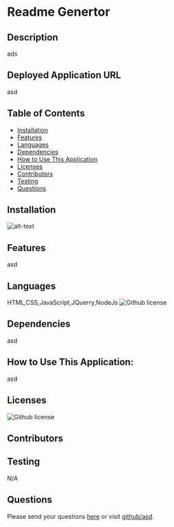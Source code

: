 # Readme Genertor 
## Description
ads
## Deployed Application URL
asd
## Table of Contents
* [Installation](#installation)
* [Features](#features)
* [Languages](#languages)
* [Dependencies](#dependencies)
* [How to Use This Application](#how-to-use-this-application)
* [Licenses](#Licenses)
* [Contributors](#contributors)
* [Testing](#testing)
* [Questions](#questions)
## Installation

![alt-text](asd)
## Features
asd
## Languages
HTML,CSS,JavaScript,JQuerry,NodeJs
![Github license](https://img.shields.io/badge/license-HTML-blue.svg)
## Dependencies
asd
## How to Use This Application:
asd
## Licenses
![Github license](https://img.shields.io/badge/license-MIT-blue.svg)
## Contributors

## Testing
N/A
## Questions
Please send your questions [here](mailto:bradm@gmail.com?subject=[GitHub]%20Dev%20Connect) or visit [github/asd](https://github.com/asd).
